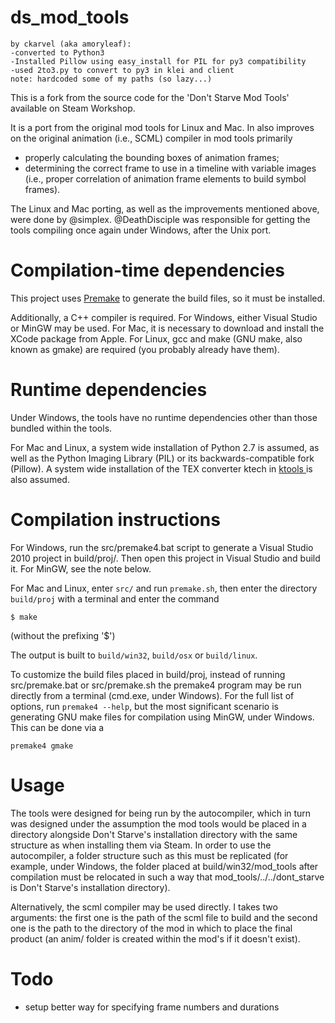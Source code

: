 ds_mod_tools
============
```
by ckarvel (aka amoryleaf):
-converted to Python3
-Installed Pillow using easy_install for PIL for py3 compatibility
-used 2to3.py to convert to py3 in klei and client
note: hardcoded some of my paths (so lazy...)
```


This is a fork from the source code for the 'Don't Starve Mod Tools' available on Steam Workshop.

It is a port from the original mod tools for Linux and Mac. In also improves on the original animation (i.e., SCML) compiler in mod tools primarily
+ properly calculating the bounding boxes of animation frames;
+ determining the correct frame to use in a timeline with variable images (i.e., proper correlation of animation frame elements to build symbol frames).

The Linux and Mac porting, as well as the improvements mentioned above, were done by @simplex. @DeathDisciple was responsible for getting the tools compiling once again under Windows, after the Unix port.

Compilation-time dependencies
============

This project uses [Premake](http://industriousone.com/premake/download) to generate the build files, so it must be installed.

Additionally, a C++ compiler is required. For Windows, either Visual Studio or MinGW may be used. For Mac, it is necessary to download and install the XCode package from Apple. For Linux, gcc and make (GNU make, also known as gmake) are required (you probably already have them).

Runtime dependencies
============

Under Windows, the tools have no runtime dependencies other than those bundled within the tools.

For Mac and Linux, a system wide installation of Python 2.7 is assumed, as well as the Python Imaging Library (PIL) or its backwards-compatible fork (Pillow). A system wide installation of the TEX converter ktech in [ktools
](https://github.com/nsimplex/ktools#installation-from-source) is also assumed.

Compilation instructions
============

For Windows, run the src/premake4.bat script to generate a Visual Studio 2010 project in build/proj/. Then open this project in Visual Studio and build it. For MinGW, see the note below.

For Mac and Linux, enter `src/` and run `premake.sh`, then enter the directory `build/proj` with a terminal and enter the command
```
$ make
```
(without the prefixing '$')

The output is built to `build/win32`, `build/osx` or `build/linux`.

To customize the build files placed in build/proj, instead of running src/premake.bat or src/premake.sh the premake4 program may be run directly from a terminal (cmd.exe, under Windows). For the full list of options, run `premake4 --help`, but the most significant scenario is generating GNU make files for compilation using MinGW, under Windows. This can be done via a
```
premake4 gmake
```

Usage
============

The tools were designed for being run by the autocompiler, which in turn was designed under the assumption the mod tools would be placed in a directory alongside Don't Starve's installation directory with the same structure as when installing them via Steam. In order to use the autocompiler, a folder structure such as this must be replicated (for example, under Windows, the folder placed at build/win32/mod_tools after compilation must be relocated in such a way that mod_tools/../../dont_starve is Don't Starve's installation directory).

Alternatively, the scml compiler may be used directly. I takes two arguments: the first one is the path of the scml file to build and the second one is the path to the directory of the mod in which to place the final product (an anim/ folder is created within the mod's if it doesn't exist).

Todo
============
- setup better way for specifying frame numbers and durations
